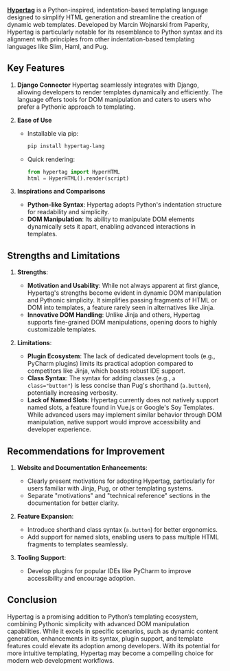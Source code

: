 
**[Hypertag](http://hypertag.io/)** is a Python-inspired, indentation-based templating language designed to simplify HTML generation and streamline the creation of dynamic web templates. Developed by Marcin Wojnarski from Paperity, Hypertag is particularly notable for its resemblance to Python syntax and its alignment with principles from other indentation-based templating languages like Slim, Haml, and Pug.

## Key Features

1. **Django Connector**
   Hypertag seamlessly integrates with Django, allowing developers to render templates dynamically and efficiently. The language offers tools for DOM manipulation and caters to users who prefer a Pythonic approach to templating.

2. **Ease of Use**
   - Installable via pip:
     ```bash
     pip install hypertag-lang
     ```
   - Quick rendering:
     ```python
     from hypertag import HyperHTML
     html = HyperHTML().render(script)
     ```

3. **Inspirations and Comparisons**
   - **Python-like Syntax**: Hypertag adopts Python's indentation structure for readability and simplicity.
   - **DOM Manipulation**: Its ability to manipulate DOM elements dynamically sets it apart, enabling advanced interactions in templates.

## Strengths and Limitations

1. **Strengths**:
   - **Motivation and Usability**: While not always apparent at first glance, Hypertag's strengths become evident in dynamic DOM manipulation and Pythonic simplicity. It simplifies passing fragments of HTML or DOM into templates, a feature rarely seen in alternatives like Jinja.
   - **Innovative DOM Handling**: Unlike Jinja and others, Hypertag supports fine-grained DOM manipulations, opening doors to highly customizable templates.

2. **Limitations**:
   - **Plugin Ecosystem**: The lack of dedicated development tools (e.g., PyCharm plugins) limits its practical adoption compared to competitors like Jinja, which boasts robust IDE support.
   - **Class Syntax**: The syntax for adding classes (e.g., `a class="button"`) is less concise than Pug's shorthand (`a.button`), potentially increasing verbosity.
   - **Lack of Named Slots**: Hypertag currently does not natively support named slots, a feature found in Vue.js or Google's Soy Templates. While advanced users may implement similar behavior through DOM manipulation, native support would improve accessibility and developer experience.

## Recommendations for Improvement

1. **Website and Documentation Enhancements**:
   - Clearly present motivations for adopting Hypertag, particularly for users familiar with Jinja, Pug, or other templating systems.
   - Separate "motivations" and "technical reference" sections in the documentation for better clarity.

2. **Feature Expansion**:
   - Introduce shorthand class syntax (`a.button`) for better ergonomics.
   - Add support for named slots, enabling users to pass multiple HTML fragments to templates seamlessly.

3. **Tooling Support**:
   - Develop plugins for popular IDEs like PyCharm to improve accessibility and encourage adoption.

## Conclusion

Hypertag is a promising addition to Python’s templating ecosystem, combining Pythonic simplicity with advanced DOM manipulation capabilities. While it excels in specific scenarios, such as dynamic content generation, enhancements in its syntax, plugin support, and template features could elevate its adoption among developers. With its potential for more intuitive templating, Hypertag may become a compelling choice for modern web development workflows.
